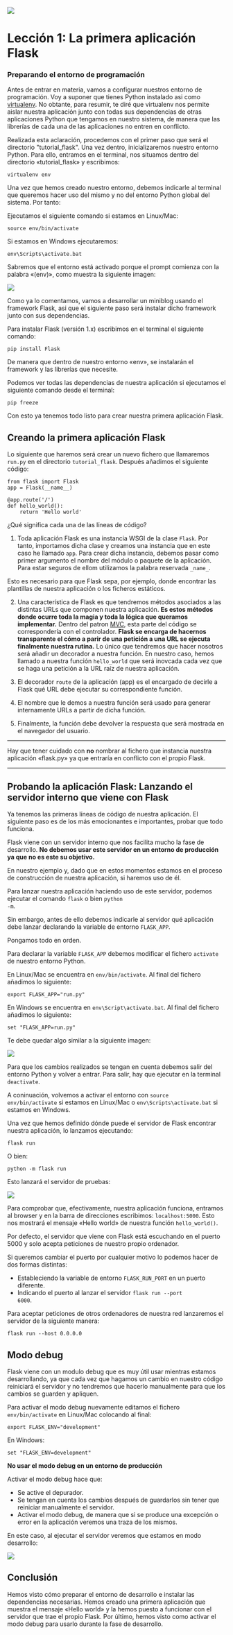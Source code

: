 ![](https://raw.githubusercontent.com/GabrielCourses/web_development/main/image/lesson1.png)

# Lección 1: La primera aplicación Flask

### Preparando el entorno de programación

Antes de entrar en materia, vamos a configurar nuestros entorno de programación. Voy a suponer que tienes Python instalado asi como <a href="https://github.com/gabrielfernando01/basics_in_python/tree/master/virtualenv">virtualenv</a>. No obtante, para resumir, te diré que virtualenv nos permite aislar nuestra aplicación junto con todas sus dependencias de otras aplicaciones Python que tengamos en nuestro sistema, de manera que las librerías de cada una de las aplicaciones no entren en conflicto.

Realizada esta aclaración, procedemos con el primer paso que será el directorio "tutorial\_flask". Una vez dentro, inicializaremos nuestro entorno Python. Para ello, entramos en el terminal, nos situamos dentro del directorio «tutorial\_flask» y escribimos:

```
virtualenv env
```

Una vez que hemos creado nuestro entorno, debemos indicarle al terminal que queremos hacer uso del mismo y no del entorno Python global del sistema. Por tanto:

Ejecutamos el siguiente comando si estamos en Linux/Mac:

```
source env/bin/activate
```

Si estamos en Windows ejecutaremos:

```
env\Scripts\activate.bat
```

Sabremos que el entorno está activado porque el prompt comienza con la palabra «(env)», como muestra la siguiente imagen:

![](https://raw.githubusercontent.com/GabrielCourses/web_development/main/image/env.png)

Como ya lo comentamos, vamos a desarrollar un miniblog usando el framework Flask, asi que el siguiente paso será instalar dicho framework junto con sus dependencias.

Para instalar Flask (versión 1.x) escribimos en el terminal el siguiente comando:

```
pip install Flask
```

De manera que dentro de nuestro entorno «env», se instalarán el framework y las librerías que necesite.

Podemos ver todas las dependencias de nuestra aplicación si ejecutamos el siguiente comando desde el terminal:

```
pip freeze
```

Con esto ya tenemos todo listo para crear nuestra primera aplicación Flask.

## Creando la primera aplicación Flask

Lo siguiente que haremos será crear un nuevo fichero que llamaremos <code>run.py</code> en el directorio <code>tutorial_flask</code>. Después añadimos el siguiente código:

```
from flask import Flask
app = Flask(__name__)

@app.route('/')
def hello_world():
    return 'Hello world'
```

¿Qué significa cada una de las líneas de código?

1. Toda aplicación Flask es una instancia WSGI de la clase <code>Flask</code>. Por tanto, importamos dicha clase y creamos una instancia que en este caso he llamado <code>app</code>. Para crear dicha instancia, debemos pasar como primer argumento el nombre del módulo o paquete de la aplicación. Para estar seguros de ellom utilizamos la palabra reservada <code>\_name\_</code>.

Esto es necesario para que Flask sepa, por ejemplo, donde encontrar las plantillas de nuestra aplicación o los ficheros estáticos.

2. Una característica de Flask es que tendremos métodos asociados a las distintas URLs que componen nuestra aplicación. **Es estos métodos donde ocurre toda la magia y toda la lógica que queramos implementar.** Dentro del patron <a href="https://es.wikipedia.org/wiki/Modelo%E2%80%93vista%E2%80%93controlador">MVC<a>, esta parte del código se correspondería con el controlador. **Flask se encarga de hacernos transparente el cómo a parir de una petición a una URL se ejecuta finalmente nuestra rutina.** Lo único que tendremos que hacer nosotros será añadir un decorador a nuestra función. En nuestro caso, hemos llamado a nuestra función <code>hello_world</code> que será inovcada cada vez que se haga una petición a la URL raíz de nuestra aplicación.

3. El decorador <code>route</code> de la aplicación (app) es el encargado de decirle a Flask qué URL debe ejecutar su correspondiente función.

4. El nombre que le demos a nuestra función será usado para generar internamente URLs a partir de dicha función.

5. Finalmente, la función debe devolver la respuesta que será mostrada en el navegador del usuario.

***
Hay que tener cuidado con **no** nombrar al fichero que instancia nuestra aplicación «flask.py» ya que entraría en conflicto con el propio Flask.
***

## Probando la aplicación Flask: Lanzando el servidor interno que viene con Flask

Ya tenemos las primeras líneas de código de nuestra aplicación. El siguiente paso es de los más emocionantes e importantes, probar que todo funciona.

Flask viene con un servidor interno que nos facilita mucho la fase de desarrollo. **No debemos usar este servidor en un entorno de producción ya que no es este su objetivo.**

En nuestro ejemplo y, dado que en estos momentos estamos en el proceso de construcción de nuestra aplicación, si haremos uso de él.

Para lanzar nuestra aplicación haciendo uso de este servidor, podemos ejecutar el comando <code>flask</code> o bien <code>python -m</code>.

Sin embargo, antes de ello debemos indicarle al servidor qué aplicación debe lanzar declarando la variable de entorno <code>FLASK_APP</code>.

Pongamos todo en orden.

Para declarar la variable <code>FLASK_APP</code> debemos modificar el fichero <code>activate</code> de nuestro entorno Python.

En Linux/Mac se encuentra en <code>env/bin/activate</code>. Al final del fichero añadimos lo siguiente:

```
export FLASK_APP="run.py"
```

En Windows se encuentra en <code>env\Script\activate.bat</code>. Al final del fichero añadimos lo siguiente:

```
set "FLASK_APP=run.py"
```

Te debe quedar algo similar a la siguiente imagen:

![](https://raw.githubusercontent.com/GabrielCourses/web_development/main/image/activate.png)

Para que los cambios realizados se tengan en cuenta debemos salir del entorno Python y volver a entrar. Para salir, hay que ejecutar en la terminal <code>deactivate</code>.

A coninuación, volvemos a activar el entorno con <code>source env/bin/activate</code> si estamos en Linux/Mac o <code>env\Scripts\activate.bat</code> si estamos en Windows.

Una vez que hemos definido dónde puede el servidor de Flask encontrar nuestra aplicación, lo lanzamos ejecutando:

```
flask run
```

O bien:

```
python -m flask run
```

Esto lanzará el servidor de pruebas:

![](https://raw.githubusercontent.com/GabrielCourses/web_development/main/image/flask_run.png)

Para comprobar que, efectivamente, nuestra aplicación funciona, entramos al browser y en la barra de direcciones escribimos: <code>localhost:5000</code>. Esto nos mostrará el mensaje «Hello world» de nuestra función <code>hello_world()</code>.

Por defecto, el servidor que viene con Flask está escuchando en el puerto 5000 y solo acepta peticiones de nuestro propio ordenador.

Si queremos cambiar el puerto por cualquier motivo lo podemos hacer de dos formas distintas:

- Estableciendo la variable de entorno <code>FLASK\_RUN\_PORT</code> en un puerto diferente.
- Indicando el puerto al lanzar el servidor <code>flask run --port 6000</code>.

Para aceptar peticiones de otros ordenadores de nuestra red lanzaremos el servidor de la siguiente manera:

```
flask run --host 0.0.0.0
```

## Modo debug

Flask viene con un modulo debug que es muy útil usar mientras estamos desarrollando, ya que cada vez que hagamos un cambio en nuestro código reiniciará el servidor y no tendremos que hacerlo manualmente para que los cambios se guarden y apliquen.

Para activar el modo debug nuevamente editamos el fichero <code>env/bin/activate</code> en Linux/Mac colocando al final:

```
export FLASK_ENV="development"
```

En Windows:

```
set "FLASK_ENV=development"
```

**No usar el modo debug en un entorno de producción**

Activar el modo debug hace que:

- Se active el depurador.
- Se tengan en cuenta los cambios después de guardarlos sin tener que reiniciar manualmente el servidor.
- Activar el modo debug, de manera que si se produce una excepción o error en la aplicación veremos una traza de los mismos.

En este caso, al ejecutar el servidor veremos que estamos en modo desarrollo:

![](https://raw.githubusercontent.com/GabrielCourses/web_development/main/image/flask_dev.png)

## Conclusión

Hemos visto cómo preparar el entorno de desarrollo e instalar las dependencias necesarias. Hemos creado una primera aplicación que muestra el mensaje «Hello world» y la hemos puesto a funcionar con el servidor que trae el propio Flask. Por último, hemos visto como activar el modo debug para usarlo durante la fase de desarrollo.
